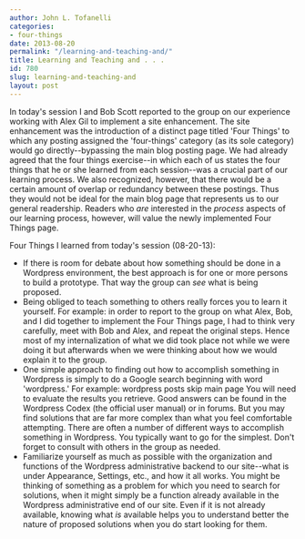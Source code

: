 ```yaml
---
author: John L. Tofanelli
categories:
- four-things
date: 2013-08-20
permalink: "/learning-and-teaching-and/"
title: Learning and Teaching and . . .
id: 780
slug: learning-and-teaching-and
layout: post
---
```

In today's session I and Bob Scott reported to the group on our experience working with Alex Gil to implement a site enhancement. The site enhancement was the introduction of a distinct page titled 'Four Things' to which any posting assigned the 'four-things' category (as its sole category) would go directly--bypassing the main blog posting page. We had already agreed that the four things exercise--in which each of us states the four things that he or she learned from each session--was a crucial part of our learning process. We also recognized, however, that there would be a certain amount of overlap or redundancy between these postings. Thus they would not be ideal for the main blog page that represents us to our general readership. Readers who <em>are</em> interested in the<em> process</em> aspects of our learning process, however, will value the newly implemented Four Things page.

Four Things I learned from today's session (08-20-13):

- If there is room for debate about how something should be done in a Wordpress environment, the best approach is for one or more persons to build a prototype. That way the group can <em>see</em> what is being proposed.
- Being obliged to teach something to others really forces you to learn it yourself. For example: in order to report to the group on what Alex, Bob, and I did together to implement the Four Things page, I had to think very carefully, meet with Bob and Alex, and repeat the original steps. Hence most of my internalization of what we did took place not while we were doing it but afterwards when we were thinking about how we would explain it to the group.
- One simple approach to finding out how to accomplish something in Wordpress is simply to do a Google search beginning with word 'wordpress.' For example: wordpress posts skip main page You will need to evaluate the results you retrieve. Good answers can be found in the Wordpress Codex (the official user manual) or in forums. But you may find solutions that are far more complex than what you feel comfortable attempting. There are often a number of different ways to accomplish something in Wordpress. You typically want to go for the simplest. Don't forget to consult with others in the group as needed.
- Familiarize yourself as much as possible with the organization and functions of the Wordpress administrative backend to our site--what is under Appearance, Settings, etc., and how it all works. You might be thinking of something as a problem for which you need to search for solutions, when it might simply be a function already available in the Wordpress administrative end of our site. Even if it is not already available, knowing what<em> is</em> available helps you to understand better the nature of proposed solutions when you do start looking for them.
